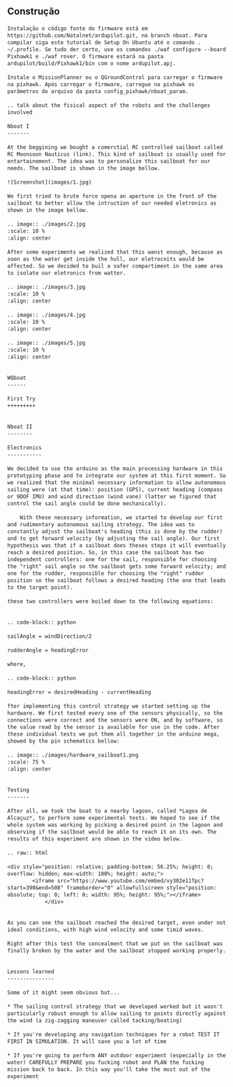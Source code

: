 ## Construção 
    Instalação o código fonte do firmware está em https://github.com/Natalnet/ardupilot.git, no branch nboat. Para compilar siga este tutorial de Setup On Ubuntu até o comando . ~/.profile. Se tudo der certo, use os comandos ./waf configure --board Pixhawk1 e ./waf rover. O firmware estará na pasta ardupilot/build/Pixhawk1/bin com o nome ardupilot.apj.
    
    Instale o MissionPlanner ou o QGroundControl para carregar o firmware na pixhawk. Após carregar o firmware, carregue na pixhawk os parâmetros do arquivo da pasta config_pixhawk/nboat_param.

    .. talk about the fisical aspect of the robots and the challenges involved

    Nboat I
    -------

    At the beggining we bought a comerctial RC controlled sailboat called RC Moonsoon Nauticus (link). This kind of sailboat is usually used for entartainement. The idea was to personalize this sailboat for our needs. The sailboat is shown in the image bellow.

    ![Screenshot](images/1.jpg)
    
    We first tried to brute force opena an aperture in the front of the sailboat to better allow the intruction of our needed eletronics as shown in the image bellow. 

    .. image:: ./images/2.jpg
    :scale: 10 %
    :align: center

    After some experiments we realized that this wanst enough, because as soon as the water get inside the hull, our eletrocnits would be affected. So we decided to buil a safer compartiment in the same area to isolate our eletronics from watter.

    .. image:: ./images/3.jpg
    :scale: 10 %
    :align: center

    .. image:: ./images/4.jpg
    :scale: 10 %
    :align: center

    .. image:: ./images/5.jpg
    :scale: 10 %
    :align: center


    WQboat
    ------

    First Try
    +++++++++


    Nboat II
    --------

    Electronics
    -----------

    We decided to use the arduino as the main processing hardware in this prototyping phase and to integrate our system at this first moment. So we realized that the minimal necessary information to allow autonomous sailing were (at that time): position (GPS), current heading (compass or 9DOF IMU) and wind direction (wind vane) (latter we figured that control the sail angle could be done mechanically).

        With these necessary information, we started to develop our first and rudimentary autonomous sailing strategy. The idea was to constantly adjust the sailboat's heading (this is done by the rudder) and to get forward velocity (by adjusting the sail angle). Our first hypothesis was that if a sailboat does theses steps it will eventually reach a desired position. So, in this case the sailboat has two independent controllers: one for the sail, responsible for choosing the "right" sail angle so the sailboat gets some forward velocity; and one for the rudder, responsible for choosing the "right" rudder position so the sailboat follows a desired heading (the one that leads to the target point).

    these two controllers were boiled down to the following equations:


    .. code-block:: python 
  
    sailAngle = windDirection/2

    rudderAngle = headingError

    where,

    .. code-block:: python

    headingError = desiredHeading - currentHeading 

    fter implementing this control strategy we started setting up the hardware. We first tested every one of the sensors physically, so the connections were correct and the sensors were ON, and by software, so the value read by the sensor is available for use in the code. After these individual tests we put them all together in the arduino mega, showed by the pin schematics bellow:

    .. image:: ./images/hardware_sailboat1.png
    :scale: 75 %
    :align: center


    Testing
    -------

    After all, we took the boat to a nearby lagoon, called *Lagoa de Alcaçuz*, to perform some experimental tests. We hoped to see if the whole system was working by picking a desired point in the lagoon and observing if the sailboat would be able to reach it on its own. The results of this experiment are shown in the video below.

    .. raw:: html

    <div style="position: relative; padding-bottom: 56.25%; height: 0; overflow: hidden; max-width: 100%; height: auto;">
            <iframe src="https://www.youtube.com/embed/vy302e11Tpc?start=390&end=508" frameborder="0" allowfullscreen style="position: absolute; top: 0; left: 0; width: 95%; height: 95%;"></iframe>
                </div>


    As you can see the sailboat reached the desired target, even under not ideal conditions, with high wind velocity and some timid waves.

    Right after this test the concealment that we put on the sailboat was finally broken by the water and the sailboat stopped working properly.


    Lessons learned
    ---------------

    Some of it might seem obvious but...

    * The sailing control strategy that we developed worked but it wasn't particularly robust enough to allow sailing to points directly against the wind (a zig-zagging maneuver called tacking/beating)

    * If you're developing any navigation techniques for a robot TEST IT FIRST IN SIMULATION. It will save you a lot of time

    * If you're going to perform ANY outdoor experiment (especially in the water) CAREFULLY PREPARE you fucking robot and PLAN the fucking mission back to back. In this way you'll take the most out of the experiment